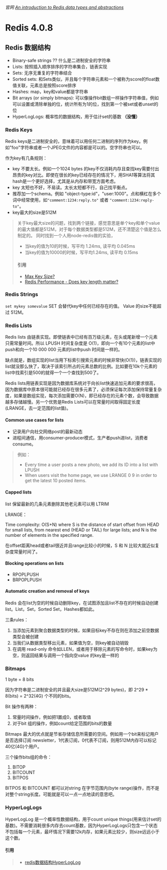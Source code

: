 *官网 [An introduction to Redis data types and abstractions](https://redis.io/topics/data-types-intro)*

# Redis 4.0.8

## Redis 数据结构

* Binary-safe strings ?? 什么是二进制安全的字符串
* Lists: 按照插入顺序排序的字符串集合，链表实现
* Sets: 无序无重复的字符串结合
* Sorted sets: 和Sets类似，并且每个字符串元素和一个被称为score的float数值关联，元素总是按照score排序
* Hashes: map，key和value都是字符串
* Bit arrays (or simply bitmaps): 可以像操作bit数组一样操作字符串值，例如可以设置或清除单独的位，统计所有为1的位，找到第一个被set或者unset的位
* HyperLogLogs: 概率性的数据结构，用于估计set的基数 **（没懂）**

### Redis Keys
Redis keys是二进制安全的，意味着可以用任何二进制的序列作为key。例如"foo"字符串或者一个JPEG文件的内容都是可以的。空字符串也可以。

作为key有几条规则：
* key 不要太长。例如一个1024 bytes 的key不仅消耗内存且查找key需要付出昂贵的key对比。即使在很长的key已经存在的情况下，用SHA1等算法将其hash是一个更好选择，尤其是从内存和带宽方面考虑。
* key 太短也不好，不易读。太长太短都不行，自己找平衡点。
* 推荐加一个schema。例如 "object-type:id"，"user:1000"。点和横杠在多个词中经常使用，如`"comment:1234:reply.to"` 或者 `"comment:1234:reply-to"`。
* key最大的size是512M

> 关于key最大size的问题，找到两个链接，感觉意思是单个key和单个value的最大值都是512M，对于每个数据类型都是512M，还不清楚这个值是怎么制定的。
同时找到一个人用node-redis做的实验，
> * 当key的值为10的时候，写平均 1.24ms, 读平均 0.045ms
> * 当key的值为10000的时候，写平均1.24ms, 读平均 0.15ms
> #### 引用
> * [Max Key Size?](https://groups.google.com/forum/#!topic/redis-db/HH4z-8mHNLM)
> * [Redis Performance - Does key length matter?](http://adamnengland.com/2012/11/15/redis-performance-does-key-length-matter/)

### Redis Strings
`set mykey somevalue`
SET 会替代key中任何已经存在的值。
Value 的size不能超过 512M。

### Redis Lists
Redis lists 由链表实现。即使链表中已经有百万级元素，在头或尾新增一个元素只需常量时间。所以 LPUSH 时间复杂度是 O(1)，即向一个有10个元素的list中push和向一个10 000 000 元素的list中push 时间是一样的。

缺点就是，数组实现的list当用下标索引搜索元素的时候非常快(O(1))，链表实现的list就没那么快了，取决于该索引所占的元素总数的比例。比如要在10k个元素的list中找索引是500的就得一个一个查找到500了。

Redis lists用链表实现是因为数据库系统对于向长list快速追加元素的要求很高，因为数据库中原本很可能就已经存在很多元素了，必须保证每次添加保持常量复杂度，如果是数组实现，每次添加需要O(N)，即已经存在的元素个数，会导致数据越多存储越慢。另一个优势是Redis Lists可以在常量时间取得固定长度(LRANGE，去一定范围的list值)。

#### Common use cases for lists
* 记录用户向社交网络post的最新动态
* 进程间通信，用consumer-producer模式，生产者push进list，消费者consume。
> 例如：
> * Every time a user posts a new photo, we add its ID into a list with LPUSH
> * When users visit the home page, we use LRANGE 0 9 in order to get the latest 10 posted items.

#### Capped lists
list 保留最新的几条元素删除其他老元素可以用 LTRIM


LRANGE：

Time complexity: O(S+N) where S is the distance of start offset from HEAD for small lists, from nearest end (HEAD or TAIL) for large lists; and N is the number of elements in the specified range.

在offset距离head或者tail很近并且range比较小的时候，S 和 N 比较大就近似复杂度常量时间了。

#### Blocking operations on lists

* RPOPLPUSH
* BRPOPLPUSH

#### Automatic creation and removal of keys
Redis 会在list为空的时候自动删除key，在试图添加且list不存在的时候自动创建list。List，Set，Sorted Set，Hashes都如此。

三条rules：
 1. 当添加元素到聚合数据类型的时候，如果目标key不存在则在添加之前空数据类型会被创建
 2. 当我们从数据类型移出元素，如果值为空，则key被自动销毁
 3. 在调用 read-only 命令如LLEN，或者用于移除元素的写命令时，如果key为空，则返回结果与调用一个指向空value 的key是一样的
 

### Bitmaps
1 byte = 8 bits

因为字符串是二进制安全的并且最大size是512M(2^29 bytes)，即 2^29 * 8(bits) = 2^32(4G) 个不同的bits。

Bit 操作有两种：

 1. 常量时间操作，例如把1置成0，或者取值
 2. 对于bit 组的操作，例如count给定范围的bits的数量

Bitmaps 最大的优点就是节省存储信息所需要的空间。例如用一个bit来标记用户是否选择订阅 newsletter，1代表订阅，0代表不订阅，则用512M内存可以标记40亿(4G)个用户。

三个操作bits组的命令：
 1. BITOP
 2. BITCOUNT
 3. BITPOS

BITPOS 和 BITCOUNT 都可以对string 在字节范围内(byte range)操作，而不是对整个string长度。可能就是可以一点一点地读的意思吧。

### HyperLogLogs
HyperLogLog 是一个概率性数据结构，用于count unique things(用来估计set的基数)。不需要消耗很多内存去count基数，因为HyperLogLogs只包含一个状态不包括每一个元素，最坏情况下需要12k内存，如果元素比较少，则size远远小于这个数。

#### 引用
> * [redis数据结构HyperLogLog](https://www.cnblogs.com/ysuzhaixuefei/p/4052110.html)


